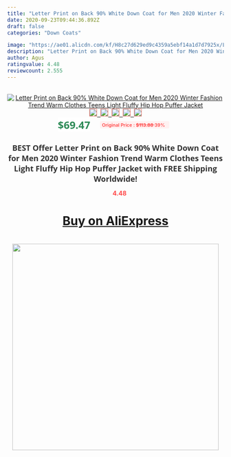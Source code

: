 ```yaml
---
title: "Letter Print on Back 90% White Down Coat for Men 2020 Winter Fashion Trend Warm Clothes Teens Light Fluffy Hip Hop Puffer Jacket"
date: 2020-09-23T09:44:36.892Z
draft: false
categories: "Down Coats"

image: "https://ae01.alicdn.com/kf/H8c27d629ed9c4359a5ebf14a1d7d7925x/Letter-Print-on-Back-90-White-Down-Coat-for-Men-2020-Winter-Fashion-Trend-Warm-Clothes.jpg"
description: "Letter Print on Back 90% White Down Coat for Men 2020 Winter Fashion Trend Warm Clothes Teens Light Fluffy Hip Hop Puffer Jacket"
author: Agus
ratingvalue: 4.48
reviewcount: 2.555
---
```

<br>
<div style="text-align: center;">
<a href="https://s.click.aliexpress.com/e/_9fOABx" target="_blank" rel="nofollow noopener noreferrer"><img alt="Letter Print on Back 90% White Down Coat for Men 2020 Winter Fashion Trend Warm Clothes Teens Light Fluffy Hip Hop Puffer Jacket" class="magnifier-image" src="https://ae01.alicdn.com/kf/H8c27d629ed9c4359a5ebf14a1d7d7925x/Letter-Print-on-Back-90-White-Down-Coat-for-Men-2020-Winter-Fashion-Trend-Warm-Clothes.jpg_640x640.jpg">
<br>
<img style="border:1px solid salmon" src="https://ae01.alicdn.com/kf/H8c27d629ed9c4359a5ebf14a1d7d7925x/Letter-Print-on-Back-90-White-Down-Coat-for-Men-2020-Winter-Fashion-Trend-Warm-Clothes.jpg_120x120.jpg">&nbsp;&nbsp;<img style="border:1px solid salmon" src="https://ae01.alicdn.com/kf/H54625e2305694c738aca96d7f164ab44R/Letter-Print-on-Back-90-White-Down-Coat-for-Men-2020-Winter-Fashion-Trend-Warm-Clothes.jpg_120x120.jpg">&nbsp;&nbsp;<img style="border:1px solid salmon" src="https://ae01.alicdn.com/kf/H39f628fbc8c84587b64779af962b6f00e/Letter-Print-on-Back-90-White-Down-Coat-for-Men-2020-Winter-Fashion-Trend-Warm-Clothes.jpg_120x120.jpg">&nbsp;&nbsp;<img style="border:1px solid salmon" src="https://ae01.alicdn.com/kf/Hd81d13e884e84526b8b2fcdf4f82fec4U/Letter-Print-on-Back-90-White-Down-Coat-for-Men-2020-Winter-Fashion-Trend-Warm-Clothes.jpg_120x120.jpg">&nbsp;&nbsp;<img style="border:1px solid salmon" src="https://ae01.alicdn.com/kf/H22c23a046c744248ab24f7fd4d85bafc6/Letter-Print-on-Back-90-White-Down-Coat-for-Men-2020-Winter-Fashion-Trend-Warm-Clothes.jpg_120x120.jpg"></a></div><br0>
<div style="text-align: center;"><span style="background-color: white; border: 0px; box-sizing: border-box; color: seagreen; display: inline-block; font-family: &quot;open sans&quot; , &quot;arial&quot; , &quot;helvetica&quot; , sans-serif , &quot;heiti&quot;; font-size: 24px; font-stretch: inherit; font-weight: 700; line-height: inherit; margin: 0px 10px 0px 0px; padding: 0px; vertical-align: middle;">$69.47 </span>
<span style="background: rgb(255 , 241 , 241); border-radius: 3px; border: 0px; box-sizing: border-box; color: #ff4747; display: inline-block; font-family: inherit; font-size: 12px; font-stretch: inherit; font-style: inherit; font-variant: inherit; font-weight: 600; line-height: inherit; margin: 0px; padding: 2px 5px; transform: scale(0.9); vertical-align: middle;">Original Price : <b style="text-decoration: line-through;">$113.88 </b> 39%&nbsp;&nbsp;</span></div>
<h1 style="color: #333333; display: inline-block; font-family: &quot;open sans&quot; , &quot;arial&quot; , &quot;helvetica&quot; , sans-serif , &quot;heiti&quot;; font-size: 18px; font-stretch: inherit; font-weight: 700; text-align: center;">BEST Offer Letter Print on Back 90% White Down Coat for Men 2020 Winter Fashion Trend Warm Clothes Teens Light Fluffy Hip Hop Puffer Jacket with FREE Shipping Worldwide!</h1>
<div style="color: #ff4747; text-align: center;">
<img src="https://4.bp.blogspot.com/-M0ZcTcb-5uY/XleCXlxnR4I/AAAAAAAAAEc/OrjgMkXV1oMQFaCRZj5HQwOCBcu3w1FegCPcBGAYYCw/s1600/star.png" style="height: 15px;">&nbsp;<b>4.48</b></div>
<div class="button_cont" align="center"><a class="buynow_a" href="https://s.click.aliexpress.com/e/_9fOABx" target="_blank" rel="nofollow noopener noreferrer"><H1>Buy on AliExpress</H1></a></div><br>
<div class="separator" style="clear: both; text-align: center;">
<img src="https://lh3.googleusercontent.com/-pTy5HemUv9M/XlePHvY0dAI/AAAAAAAAAE4/0nX5iRUoIWY8eMW9Dpxeirr157OZliDIgCLcBGAsYHQ/s1600/badge.gif" width="480">
</div>
